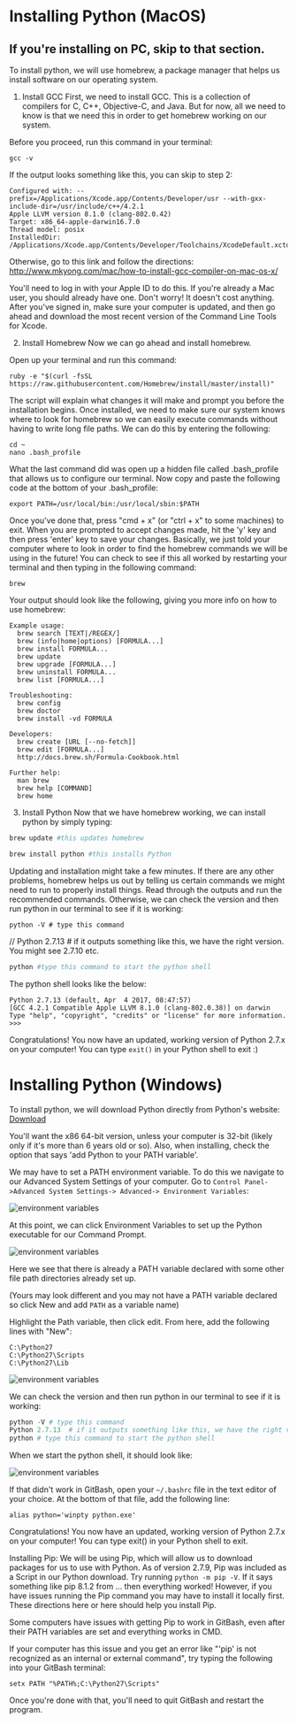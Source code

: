 # Installing Python (MacOS)
## If you're installing on PC, skip to that section.

To install python, we will use homebrew, a package manager that helps us install software on our operating system.

1. Install GCC
First, we need to install GCC. This is a collection of compilers for C, C++, Objective-C, and Java. But for now, all we need to know is that we need this in order to get homebrew working on our system.

Before you proceed, run this command in your terminal:
```
gcc -v
```
If the output looks something like this, you can skip to step 2:

```
Configured with: --prefix=/Applications/Xcode.app/Contents/Developer/usr --with-gxx-include-dir=/usr/include/c++/4.2.1
Apple LLVM version 8.1.0 (clang-802.0.42)
Target: x86_64-apple-darwin16.7.0
Thread model: posix
InstalledDir: /Applications/Xcode.app/Contents/Developer/Toolchains/XcodeDefault.xctoolchain/usr/bin
```

Otherwise, go to this link and follow the directions:  http://www.mkyong.com/mac/how-to-install-gcc-compiler-on-mac-os-x/

You'll need to log in with your Apple ID to do this. If you're already a Mac user, you should already have one. Don't worry! It doesn't cost anything. After you've signed in, make sure your computer is updated, and then go ahead and download the most recent version of the Command Line Tools for Xcode.

2. Install Homebrew
Now we can go ahead and install homebrew.

Open up your terminal and run this command:

```
ruby -e "$(curl -fsSL https://raw.githubusercontent.com/Homebrew/install/master/install)"
```
The script will explain what changes it will make and prompt you before the installation begins. Once installed, we need to make sure our system knows where to look for homebrew so we can easily execute commands without having to write long file paths. We can do this by entering the following:

```
cd ~
nano .bash_profile
```

What the last command did was open up a hidden file called .bash_profile that allows us to configure our terminal. Now copy and paste the following code at the bottom of your .bash_profile:

```
export PATH=/usr/local/bin:/usr/local/sbin:$PATH
```

Once you've done that, press "cmd + x" (or "ctrl + x" to some machines) to exit. When you are prompted to accept changes made, hit the 'y' key and then press 'enter' key to save your changes. Basically, we just told your computer where to look in order to find the homebrew commands we will be using in the future! You can check to see if this all worked by restarting your terminal and then typing in the following command:

```
brew
```
Your output should look like the following, giving you more info on how to use homebrew:

```
Example usage:
  brew search [TEXT|/REGEX/]
  brew (info|home|options) [FORMULA...]
  brew install FORMULA...
  brew update
  brew upgrade [FORMULA...]
  brew uninstall FORMULA...
  brew list [FORMULA...]

Troubleshooting:
  brew config
  brew doctor
  brew install -vd FORMULA

Developers:
  brew create [URL [--no-fetch]]
  brew edit [FORMULA...]
  http://docs.brew.sh/Formula-Cookbook.html

Further help:
  man brew
  brew help [COMMAND]
  brew home
```

3. Install Python
Now that we have homebrew working, we can install python by simply typing:

```python
brew update #this updates homebrew

brew install python #this installs Python
```

Updating and installation might take a few minutes. If there are any other problems, homebrew helps us out by telling us certain commands we might need to run to properly install things. Read through the outputs and run the recommended commands. Otherwise, we can check the version and then run python in our terminal to see if it is working:

```
python -V # type this command
```

// Python 2.7.13  # if it outputs something like this, we have the right version. You might see 2.7.10 etc.

```python
python #type this command to start the python shell
```

The python shell looks like the below:

```
Python 2.7.13 (default, Apr  4 2017, 08:47:57)
[GCC 4.2.1 Compatible Apple LLVM 8.1.0 (clang-802.0.38)] on darwin
Type "help", "copyright", "credits" or "license" for more information.
>>>
```


Congratulations! You now have an updated, working version of Python 2.7.x on your computer! You can type `exit()` in your Python shell to exit :)


# Installing Python (Windows)

To install python, we will download Python directly from Python's website: [Download](https://www.python.org/downloads/release/python-2713/)

You'll want the x86 64-bit version, unless your computer is 32-bit (likely only if it's more than 6 years old or so). Also, when installing, check the option that says 'add Python to your PATH variable'.


We may have to set a PATH environment variable. To do this we navigate to our Advanced System Settings of your computer. Go to `Control Panel->Advanced System Settings-> Advanced-> Environment Variables`:

![environment variables](windows1.PNG)

At this point, we can click Environment Variables to set up the Python executable for our Command Prompt.

![environment variables](windows2.PNG)


Here we see that there is already a PATH variable declared with some other file path directories already set up.

(Yours may look different and you may not have a PATH variable declared so click New and add `PATH` as a variable name)

Highlight the Path variable, then click edit. From here, add the following lines with "New":

```
C:\Python27
C:\Python27\Scripts
C:\Python27\Lib
```

![environment variables](windows3.png)


We can check the version and then run python in our terminal to see if it is working:

```python
python -V # type this command
Python 2.7.13  # if it outputs something like this, we have the right version. You might see 2.7.10 etc.
python # type this command to start the python shell
```

When we start the python shell, it should look like:

![environment variables](windows4.png)

If that didn't work in GitBash, open your `~/.bashrc` file in the text editor of your choice. At the bottom of that file, add the following line:

`alias python='winpty python.exe'`

Congratulations! You now have an updated, working version of Python 2.7.x on your computer! You can type exit() in your Python shell to exit.

Installing Pip:
We will be using Pip, which will allow us to download packages for us to use with Python. As of version 2.7.9, Pip was included as a Script in our Python download. Try running `python -m pip -V`. If it says something like pip 8.1.2 from ... then everything worked! However, if you have issues running the Pip command you may have to install it locally first. These directions here or here should help you install Pip.

Some computers have issues with getting Pip to work in GitBash, even after their PATH variables are set and everything works in CMD.

If your computer has this issue and you get an error like "'pip' is not recognized as an internal or external command", try typing the following into your GitBash terminal:

  `setx PATH "%PATH%;C:\Python27\Scripts"`

Once you're done with that, you'll need to quit GitBash and restart the program.

